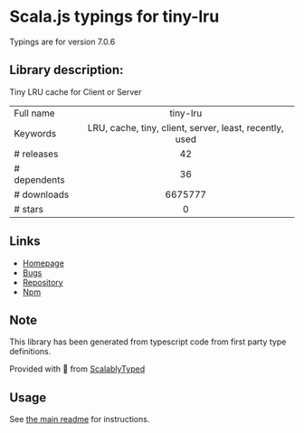 
# Scala.js typings for tiny-lru

Typings are for version 7.0.6

## Library description:
Tiny LRU cache for Client or Server

|                    |                 |
| ------------------ | :-------------: |
| Full name          | tiny-lru |
| Keywords           | LRU, cache, tiny, client, server, least, recently, used |
| # releases         | 42 |
| # dependents       | 36 |
| # downloads        | 6675777 |
| # stars            | 0 |

## Links
- [Homepage](https://github.com/avoidwork/tiny-lru)
- [Bugs](https://github.com/avoidwork/tiny-lru/issues)
- [Repository](https://github.com/avoidwork/tiny-lru)
- [Npm](https://www.npmjs.com/package/tiny-lru)
    


## Note
This library has been generated from typescript code from first party type definitions.

Provided with :purple_heart: from [ScalablyTyped](https://github.com/oyvindberg/ScalablyTyped)

## Usage
See [the main readme](../../readme.md) for instructions.


